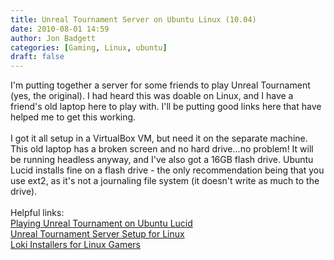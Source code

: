 ```yaml
---
title: Unreal Tournament Server on Ubuntu Linux (10.04)
date: 2010-08-01 14:59
author: Jon Badgett
categories: [Gaming, Linux, ubuntu]
draft: false
---
```

I'm putting together a server for some friends to play Unreal Tournament (yes, the original). I had heard this was doable on Linux, and I have a friend's old laptop here to play with. I'll be putting good links here that have helped me to get this working.<br /><br />I got it all setup in a VirtualBox VM, but need it on the separate machine. This old laptop has a broken screen and no hard drive...no problem! It will be running headless anyway, and I've also got a 16GB flash drive. Ubuntu Lucid installs fine on a flash drive - the only recommendation being that you use ext2, as it's not a journaling file system (it doesn't write as much to the drive).<br /><br />Helpful links:<br /><a href="http://piotr.gabryjeluk.pl/dev:playing-unreal-tournament-on-ubuntu-lucid">Playing Unreal Tournament on Ubuntu Lucid</a><br /><a href="http://ut.congiman.com/settingup.html">Unreal Tournament Server Setup for Linux</a><br /><a href="http://www.liflg.org/?catid=6&amp;gameid=51">Loki Installers for Linux Gamers</a>
